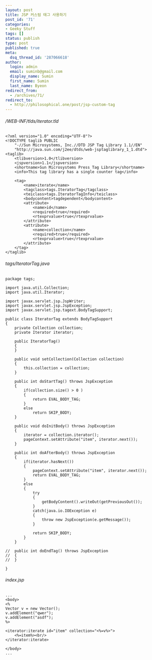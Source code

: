 ```yaml
---
layout: post
title: JSP 커스텀 태그 사용하기
post_id: '71'
categories:
- Geeky Stuff
tags: []
status: publish
type: post
published: true
meta:
  dsq_thread_id: '287066618'
author:
  login: admin
  email: suminb@gmail.com
  display_name: Sumin
  first_name: Sumin
  last_name: Byeon
redirect_from:
  - /archives/71/
redirect_to:
  - http://philosophical.one/post/jsp-custom-tag
---
```

###### /WEB-INF/tlds/iterator.tld

	<?xml version="1.0" encoding="UTF-8"?>
	<!DOCTYPE taglib PUBLIC
		"-//Sun Microsystems, Inc.//DTD JSP Tag Library 1.1//EN"
		"http://java.sun.com/j2ee/dtds/web-jsptaglibrary_1_1.dtd">
	<taglib>
		<tlibversion>1.0</tlibversion>
		<jspversion>1.1</jspversion>
		<shortname>Sun Microsystems Press Tag Library</shortname>
		<info>This tag library has a single counter tag</info>

		<tag>
			<name>iterate</name>
			<tagclass>tags.IteratorTag</tagclass>
			<teiclass>tags.IteratorTagInfo</teiclass>
			<bodycontent>tagdependent</bodycontent>
			<attribute>
				<name>id</name>
				<required>true</required>
				<rtexprvalue>true</rtexprvalue>
			</attribute>
			<attribute>
				<name>collection</name>
				<required>true</required>
				<rtexprvalue>true</rtexprvalue>
			</attribute>
		</tag>
	</taglib>

###### tags/IteratorTag.java

	package tags;

	import java.util.Collection;
	import java.util.Iterator;

	import javax.servlet.jsp.JspWriter;
	import javax.servlet.jsp.JspException;
	import javax.servlet.jsp.tagext.BodyTagSupport;

	public class IteratorTag extends BodyTagSupport
	{
		private Collection collection;
		private Iterator iterator;

		public IteratorTag()
		{
		}

		public void setCollection(Collection collection)
		{
			this.collection = collection;
		}

		public int doStartTag() throws JspException
		{
			if(collection.size() > 0 )
			{
				return EVAL_BODY_TAG;
			}
			else
				return SKIP_BODY;
		}

		public void doInitBody() throws JspException
		{
			iterator = collection.iterator();
			pageContext.setAttribute("item", iterator.next());
		}

		public int doAfterBody() throws JspException
		{
			if(iterator.hasNext())
			{
				pageContext.setAttribute("item", iterator.next());
				return EVAL_BODY_TAG;
			}
			else
			{
				try
				{
					getBodyContent().writeOut(getPreviousOut());
				}
				catch(java.io.IOException e)
				{
					throw new JspException(e.getMessage());
				}

				return SKIP_BODY;
			}
		}

	//	public int doEndTag() throws JspException
	//	{
	//	}

	}

###### index.jsp

	...
	<body>
	<%
	Vector v = new Vector();
	v.addElement("qwer");
	v.addElement("asdf");
	%>

	<iterator:iterate id="item" collection="<%=v%>">
		<%=item%><br/>
	</iterator:iterate>

	</body>
	...

